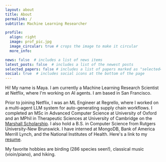 ```yaml
---
layout: about
title: About
permalink: /
subtitle: Machine Learning Researcher

profile:
  align: right
  image: prof_pic.jpg
  image_circular: true # crops the image to make it circular
  more_info: 

news: false  # includes a list of news items
latest_posts: false  # includes a list of the newest posts
selected_papers: false # includes a list of papers marked as "selected={true}"
social: true  # includes social icons at the bottom of the page
---
```


Hi! My name is Maya. I am currently a Machine Learning Research Scientist at Netflix, where I'm working on AI agents. I am based in San Francisco. 

Prior to joining Netflix, I was an ML Engineer at Regrello, where I worked on a multi-agent LLM system for auto-generating supply chain workflows. I completed an MSc in Advanced Computer Science at University of Oxford and an MPhil in Therapeutic Sciences at University of Cambridge on the [Marshall Scholarship](https://www.marshallscholarship.org/). I also hold a B.S. in Computer Science from Rutgers University-New Brunswick. I have interned at MongoDB, Bank of America Merrill Lynch, and the National Institutes of Health. Here's a link to my [resume](https://maravichandran.github.io/assets/pdf/Maya_Ravichandran_Resume.pdf). 

My favorite hobbies are birding (286 species seen!), classical music (vioin/piano), and hiking. 

<!-- Write your biography here. Tell the world about yourself. Link to your favorite [subreddit](http://reddit.com). You can put a picture in, too. The code is already in, just name your picture `prof_pic.jpg` and put it in the `img/` folder.

Put your address / P.O. box / other info right below your picture. You can also disable any of these elements by editing `profile` property of the YAML header of your `_pages/about.md`. Edit `_bibliography/papers.bib` and Jekyll will render your [publications page](/al-folio/publications/) automatically.

Link to your social media connections, too. This theme is set up to use [Font Awesome icons](https://fontawesome.com/) and [Academicons](https://jpswalsh.github.io/academicons/), like the ones below. Add your Facebook, Twitter, LinkedIn, Google Scholar, or just disable all of them. -->